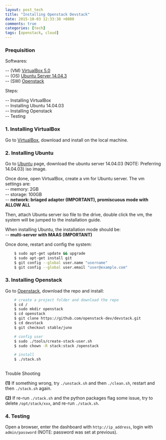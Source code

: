 ```yaml
---
layout: post_tech
title: "Installing Openstack Devstack"
date: 2015-10-03 12:33:38 +0800
comments: true
categories: [tech]
tags: [openstack, cloud] 
---
```


### Prequisition

Softwares:
 
-- (VM) [VirtualBox 5.0][VirtualBox]  
-- (OS) [Ubuntu Server 14.04.3][Ubuntu-Server]  
-- (SW) [Openstack]  

[VirtualBox]: https://www.virtualbox.org/wiki/Downloads
[Ubuntu-Server]: http://www.ubuntu.com/download/server
[Openstack]: https://github.com/openstack-dev/devstack

Steps:

-- Installing VirtualBox  
-- Installing Ubuntu 14.04.03  
-- Installing Openstack  
-- Testing  

### 1. Installing VirtualBox

Go to [VirtualBox], download and install on the local machine.

### 2. Installing Ubuntu

Go to [Ubuntu][Ubuntu-Server] page, download the ubuntu server 14.04.03 (NOTE: Preferring 14.04.03) iso image.

Once done, open VirtualBox, create a vm for Ubuntu server. The vm settings are:  
-- memory: 2GB  
-- storage: 100GB  
-- **network: briaged adapter (IMPORTANT), promiscuous mode with ALLOW ALL**  

Then, attach Ubuntu server iso file to the drive, double click the vm, the system will be jumped to the installation guide.

When installing Ubuntu, the installation mode should be:  
-- **multi-server with MAAS (IMPORTANT)**  

Once done, restart and config the system:  

```bash config system
    $ sudo apt-get update && upgrade
    $ sudo apt-get install git
    $ git config --global user.name "username"
    $ git config --global user.email "user@example.com"
```

### 3. Installing Openstack

Go to [Openstack], download the repo and install:

```bash installing openstack
    # create a project folder and download the repo
    $ cd /
    $ sudo mkdir openstack
    $ cd openstack
    $ git clone https://github.com/openstack-dev/devstack.git
    $ cd devstack
    $ git checkout stable/juno

    # config user
    $ sudo ./tools/create-stack-user.sh
    $ sudo chown -R stack:stack /openstack

    # install
    $ ./stack.sh
    
```

Trouble Shooting

**(1)** If something wrong, try `./unstack.sh` and then `./clean.sh`, restart and then `./stack.sh` again.

**(2)** If re-run `./stack.sh` and the python packages flag some issue, try to delete `/opt/stack/xxx`, and re-run `./stack.sh`.


### 4. Testing

Open a browser, enter the dashboard with `http://ip_address`, login with `admin/password` (NOTE: password was set at previous).



